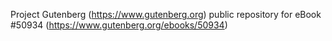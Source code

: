 Project Gutenberg (https://www.gutenberg.org) public repository for
eBook #50934 (https://www.gutenberg.org/ebooks/50934)
